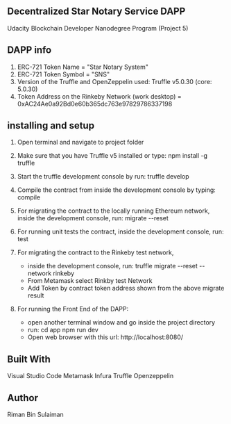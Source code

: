 ## Decentralized Star Notary Service DAPP
Udacity Blockchain Developer Nanodegree Program (Project 5)

## DAPP info
1. ERC-721 Token Name = "Star Notary System"
2. ERC-721 Token Symbol = "SNS"
3. Version of the Truffle and OpenZeppelin used:
   	Truffle v5.0.30 (core: 5.0.30)
4. Token Address on the Rinkeby Network (work desktop) = 0xAC24Ae0a92Bd0e60b365dc763e97829786337198



## installing and setup
1. Open terminal and navigate to project folder
2. Make sure that you have Truffle v5 installed or type:
	npm install -g truffle
3. Start the truffle development console by run:
	truffle develop
4. Compile the contract from inside the development console by typing:
	compile
5. For migrating the contract to the locally running Ethereum network,
   inside the development console, run:
	migrate --reset
6. For running unit tests the contract, inside the development console, run:
	test
7. For migrating the contract to the Rinkeby test network,
	- inside the development console, run:
		truffle migrate --reset --network rinkeby
	- From Metamask select Rinkby test Network
	- Add Token by contract token address shown from the above migrate result

8. For running the Front End of the DAPP:
	- open another terminal window and go inside the project directory
	- run:
		cd app
		npm run dev
	- Open web browser with this url:
		http://localhost:8080/




## Built With
Visual Studio Code
Metamask
Infura
Truffle
Openzeppelin


## Author
Riman Bin Sulaiman
